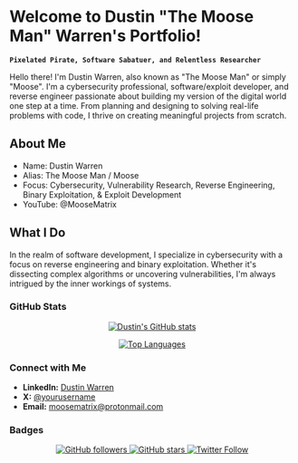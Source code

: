 ﻿# Welcome to Dustin "The Moose Man" Warren's Portfolio!
**`Pixelated Pirate, Software Sabatuer, and Relentless Researcher`**

Hello there! I'm Dustin Warren, also known as "The Moose Man" or simply "Moose". I'm a cybersecurity professional, software/exploit developer, and reverse engineer passionate about building my version of the digital world one step at a time. From planning and designing to solving real-life problems with code, I thrive on creating meaningful projects from scratch.


## About Me
<ul>
    <li>Name: Dustin Warren</li>
    <li>Alias: The Moose Man / Moose</li>
    <li>Focus: Cybersecurity, Vulnerability Research, Reverse Engineering, Binary Exploitation, & Exploit Development</li>
    <li>YouTube: @MooseMatrix</li>
</ul>

## What I Do
In the realm of software development, I specialize in cybersecurity with a focus on reverse engineering and binary exploitation. Whether it's dissecting complex algorithms or uncovering vulnerabilities, I'm always intrigued by the inner workings of systems.


### GitHub Stats

<p align="center">
  <a href="https://github.com/THE-MOOSE-MAN">
    <img src="https://github-readme-stats.vercel.app/api?username=THE-MOOSE-MAN&show_icons=true&theme=radical" alt="Dustin's GitHub stats" />
  </a>
</p>

<p align="center">
  <a href="https://github.com/THE-MOOSE-MAN">
    <img src="https://github-readme-stats.vercel.app/api/top-langs/?username=THE-MOOSE-MAN&layout=compact&theme=radical" alt="Top Languages" />
  </a>
</p>

### Connect with Me

- **LinkedIn:** [Dustin Warren](https://www.linkedin.com/in/moosematrix/)
- **X:** [@yourusername](https://x.com/TH3M00SEMAN)
- **Email:** moosematrix@protonmail.com

### Badges

<p align="center">
  <a href="https://github.com/THE-MOOSE-MAN">
    <img src="https://img.shields.io/github/followers/THE-MOOSE-MAN?style=social" alt="GitHub followers" />
  </a>
  <a href="https://github.com/THE-MOOSE-MAN">
    <img src="https://img.shields.io/github/stars/THE-MOOSE-MAN?style=social" alt="GitHub stars" />
  </a>
  <a href="https://x.com/TH3M00SEMAN">
    <img src="https://img.shields.io/twitter/follow/yourusername?style=social" alt="Twitter Follow" />
  </a>
</p>
